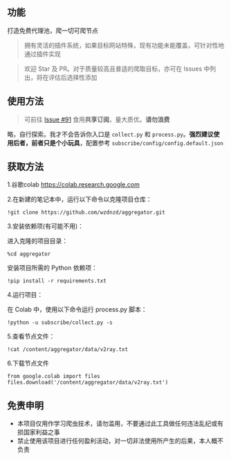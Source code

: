<!--
 * @Author: wzdnzd
 * @Date: 2022-03-06 14:51:29
 * @Description: 
 * Copyright (c) 2022 by wzdnzd, All Rights Reserved.
-->

## 功能
打造免费代理池，爬一切可爬节点
> 拥有灵活的插件系统，如果目标网站特殊，现有功能未能覆盖，可针对性地通过插件实现

> 欢迎 Star 及 PR。对于质量较高且普适的爬取目标，亦可在 Issues 中列出，将在评估后选择性添加

## 使用方法
> 可前往 [Issue #91](https://github.com/wzdnzd/aggregator/issues/91) 食用**共享订阅**，量大质优。**请勿浪费**
 
略，自行探索。我才不会告诉你入口是 `collect.py` 和 `process.py`。**强烈建议使用后者，前者只是个小玩具**，配置参考 `subscribe/config/config.default.json`

## 获取方法

1.谷歌colab
https://colab.research.google.com

2.在新建的笔记本中，运行以下命令以克隆项目仓库：​

    !git clone https://github.com/wzdnzd/aggregator.git

3.安装依赖项(有可能不用)：

  进入克隆的项目目录：​

    %cd aggregator

  安装项目所需的 Python 依赖项：​

    !pip install -r requirements.txt​

4.运行项目：

  在 Colab 中，使用以下命令运行 process.py 脚本：

    !python -u subscribe/collect.py -s

5.查看节点文件：

    !cat /content/aggregator/data/v2ray.txt

6.下载节点文件

    from google.colab import files
    files.download('/content/aggregator/data/v2ray.txt')


## 免责申明
+ 本项目仅用作学习爬虫技术，请勿滥用，不要通过此工具做任何违法乱纪或有损国家利益之事
+ 禁止使用该项目进行任何盈利活动，对一切非法使用所产生的后果，本人概不负责
